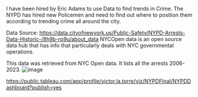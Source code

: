 I have been hired by Eric Adams to use Data to find trends in Crime. The NYPD has hired  new Policemen and need to find out where to position them according to trending crime all around the city.


Data Source:
https://data.cityofnewyork.us/Public-Safety/NYPD-Arrests-Data-Historic-/8h9b-rp9u/about_data
NYCOpen data is an open source data hub that has info that particularly deals with NYC governmental operations.

This data was retrieved from NYC Open data. It lists all the arrests 2006-2023.
![image](https://github.com/victorLaT/NYPD_Arrest_Analysis/assets/165083976/6fa91ccf-d8e7-440f-b111-9fa34ce4f18c)

https://public.tableau.com/app/profile/victor.la.torre/viz/NYPDFInal/NYPDDashboard?publish=yes
